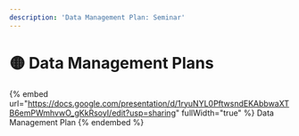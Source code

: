 ```yaml
---
description: 'Data Management Plan: Seminar'
---
```


# 🟡 Data Management Plans

{% embed url="https://docs.google.com/presentation/d/1ryuNYL0PftwsndEKAbbwaXTB6emPWmhvwO_gKkRsoyI/edit?usp=sharing" fullWidth="true" %}
Data Management Plan
{% endembed %}
